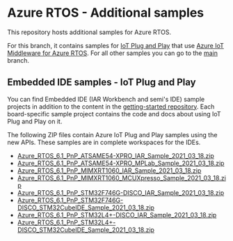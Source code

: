 # Azure RTOS - Additional samples

This repository hosts additional samples for Azure RTOS.

For this branch, it contains samples for [IoT Plug and Play](https://docs.microsoft.com/azure/iot-pnp/overview-iot-plug-and-play) that use [Azure IoT Middleware for Azure RTOS](https://github.com/azure-rtos/netxduo/tree/feature/iot_pnp/addons/azure_iot). For all other samples you can go to the [main](https://github.com/azure-rtos/samples) branch.

## Embedded IDE samples - IoT Plug and Play

You can find Embedded IDE (IAR Workbench and semi's IDE) sample projects in addition to the content in the [getting-started repository](https://github.com/azure-rtos/getting-started). Each board-specific sample project contains the code and docs about using IoT Plug and Play on it.

The following ZIP files contain Azure IoT Plug and Play samples using the new APIs. These samples are in complete workspaces for the IDEs.

-   [Azure_RTOS_6.1_PnP_ATSAME54-XPRO_IAR_Sample_2021_03_18.zip
    ](https://github.com/azure-rtos/samples/releases/download/rel_6.1_pnp_beta/Azure_RTOS_6.1_PnP_ATSAME54-XPRO_IAR_Sample_2021_03_18.zip)
-   [Azure_RTOS_6.1_PnP_ATSAME54-XPRO_MPLab_Sample_2021_03_18.zip
    ](https://github.com/azure-rtos/samples/releases/download/rel_6.1_pnp_beta/Azure_RTOS_6.1_PnP_ATSAME54-XPRO_MPLab_Sample_2021_03_18.zip)
-   [Azure_RTOS_6.1_PnP_MIMXRT1060_IAR_Sample_2021_03_18.zip
    ](https://github.com/azure-rtos/samples/releases/download/rel_6.1_pnp_beta/Azure_RTOS_6.1_PnP_MIMXRT1060_IAR_Sample_2021_03_18.zip)
-   [Azure_RTOS_6.1_PnP_MIMXRT1060_MCUXpresso_Sample_2021_03_18.zip
    ](https://github.com/azure-rtos/samples/releases/download/rel_6.1_pnp_beta/Azure_RTOS_6.1_PnP_MIMXRT1060_MCUXpresso_Sample_2021_03_18.zip)
-   [Azure_RTOS_6.1_PnP_STM32F746G-DISCO_IAR_Sample_2021_03_18.zip
    ](https://github.com/azure-rtos/samples/releases/download/rel_6.1_pnp_beta/Azure_RTOS_6.1_PnP_STM32F746G-DISCO_IAR_Sample_2021_03_18.zip)
-   [Azure_RTOS_6.1_PnP_STM32F746G-DISCO_STM32CubeIDE_Sample_2021_03_18.zip
    ](https://github.com/azure-rtos/samples/releases/download/rel_6.1_pnp_beta/Azure_RTOS_6.1_PnP_STM32F746G-DISCO_STM32CubeIDE_Sample_2021_03_18.zip)
-   [Azure_RTOS_6.1_PnP_STM32L4+-DISCO_IAR_Sample_2021_03_18.zip
    ](https://github.com/azure-rtos/samples/releases/download/rel_6.1_pnp_beta/Azure_RTOS_6.1_PnP_STM32L4+-DISCO_IAR_Sample_2021_03_18.zip)
-   [Azure_RTOS_6.1_PnP_STM32L4+-DISCO_STM32CubeIDE_Sample_2021_03_18.zip
    ](https://github.com/azure-rtos/samples/releases/download/rel_6.1_pnp_beta/Azure_RTOS_6.1_PnP_STM32L4+-DISCO_STM32CubeIDE_Sample_2021_03_18.zip)
